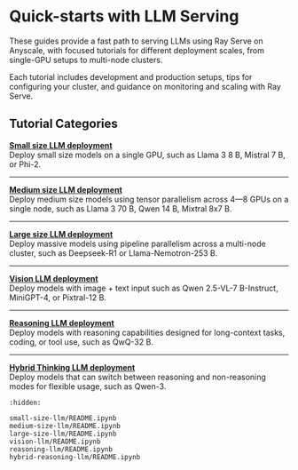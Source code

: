 # Quick-starts with LLM Serving

These guides provide a fast path to serving LLMs using Ray Serve on Anyscale, with focused tutorials for different deployment scales, from single-GPU setups to multi-node clusters.

Each tutorial includes development and production setups, tips for configuring your cluster, and guidance on monitoring and scaling with Ray Serve.

## Tutorial Categories

**[Small size LLM deployment](https://docs.ray.io/en/latest/ray-overview/examples/deployment-serve-llm/small-size-llm/README.html)**  
Deploy small size models on a single GPU, such as Llama 3 8&nbsp;B, Mistral 7&nbsp;B, or Phi-2.  

---

**[Medium size LLM deployment](https://docs.ray.io/en/latest/ray-overview/examples/deployment-serve-llm/medium-size-llm/README.html)**  
Deploy medium size models using tensor parallelism across 4—8 GPUs on a single node, such as Llama 3 70&nbsp;B, Qwen 14&nbsp;B, Mixtral 8x7&nbsp;B.  

---

**[Large size LLM deployment](https://docs.ray.io/en/latest/ray-overview/examples/deployment-serve-llm/large-size-llm/README.html)**  
Deploy massive models using pipeline parallelism across a multi-node cluster, such as Deepseek-R1 or Llama-Nemotron-253&nbsp;B.  

---

**[Vision LLM deployment](https://docs.ray.io/en/latest/ray-overview/examples/deployment-serve-llm/vision-llm/README.html)**  
Deploy models with image + text input such as Qwen 2.5-VL-7&nbsp;B-Instruct, MiniGPT-4, or Pixtral-12&nbsp;B.  

---

**[Reasoning LLM deployment](https://docs.ray.io/en/latest/ray-overview/examples/deployment-serve-llm/reasoning-llm/README.html)**  
Deploy models with reasoning capabilities designed for long-context tasks, coding, or tool use, such as QwQ-32&nbsp;B.  

---

**[Hybrid Thinking LLM deployment](https://docs.ray.io/en/latest/ray-overview/examples/deployment-serve-llm/hybrid-reasoning-llm/README.html)**  
Deploy models that can switch between reasoning and non-reasoning modes for flexible usage, such as Qwen-3.

```{toctree}
:hidden:

small-size-llm/README.ipynb
medium-size-llm/README.ipynb
large-size-llm/README.ipynb
vision-llm/README.ipynb
reasoning-llm/README.ipynb
hybrid-reasoning-llm/README.ipynb
```

